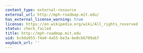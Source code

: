 ```yaml
---
content_type: external-resource
external_url: http://mph-roadmap.mit.edu/
has_external_license_warning: true
license: https://en.wikipedia.org/wiki/All_rights_reserved
status: check_failed
title: http://mph-roadmap.mit.edu
uid: bc6da955-74a0-4a55-be3a-be0cb6709ab7
wayback_url: ''
---
```


